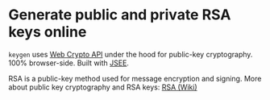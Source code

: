 # Generate public and private RSA keys online

`keygen` uses [Web Crypto API](https://developer.mozilla.org/en-US/docs/Web/API/Web_Crypto_API) under the hood for public-key cryptography. 
100% browser-side. Built with [JSEE](https://jsee.org).

RSA is a public-key method used for message encryption and signing. More about public key cryptography and RSA keys: [RSA (Wiki)](https://en.wikipedia.org/wiki/RSA_(cryptosystem))



